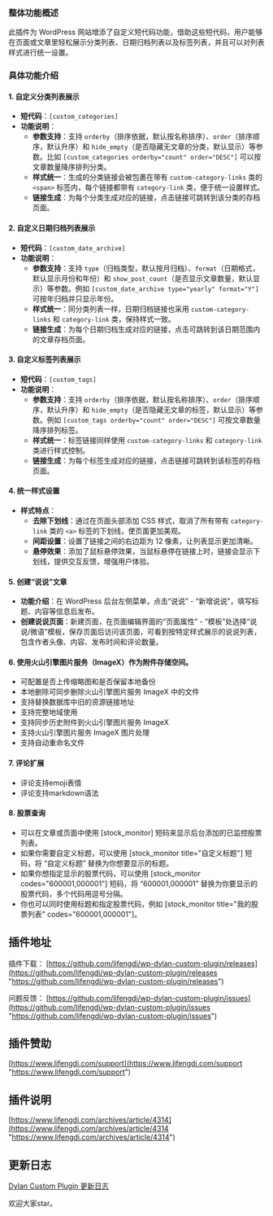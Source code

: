 ### 整体功能概述
此插件为 WordPress 网站增添了自定义短代码功能，借助这些短代码，用户能够在页面或文章里轻松展示分类列表、日期归档列表以及标签列表，并且可以对列表样式进行统一设置。

### 具体功能介绍

#### 1. 自定义分类列表展示
- **短代码**：`[custom_categories]`
- **功能说明**：
    - **参数支持**：支持 `orderby`（排序依据，默认按名称排序）、`order`（排序顺序，默认升序）和 `hide_empty`（是否隐藏无文章的分类，默认显示）等参数。比如 `[custom_categories orderby="count" order="DESC"]` 可以按文章数量降序排列分类。
    - **样式统一**：生成的分类链接会被包裹在带有 `custom-category-links` 类的 `<span>` 标签内，每个链接都带有 `category-link` 类，便于统一设置样式。
    - **链接生成**：为每个分类生成对应的链接，点击链接可跳转到该分类的存档页面。

#### 2. 自定义日期归档列表展示
- **短代码**：`[custom_date_archive]`
- **功能说明**：
    - **参数支持**：支持 `type`（归档类型，默认按月归档）、`format`（日期格式，默认显示月份和年份）和 `show_post_count`（是否显示文章数量，默认显示）等参数。例如 `[custom_date_archive type="yearly" format="Y"]` 可按年归档并只显示年份。
    - **样式统一**：同分类列表一样，日期归档链接也采用 `custom-category-links` 和 `category-link` 类，保持样式一致。
    - **链接生成**：为每个日期归档生成对应的链接，点击可跳转到该日期范围内的文章存档页面。

#### 3. 自定义标签列表展示
- **短代码**：`[custom_tags]`
- **功能说明**：
    - **参数支持**：支持 `orderby`（排序依据，默认按名称排序）、`order`（排序顺序，默认升序）和 `hide_empty`（是否隐藏无文章的标签，默认显示）等参数。例如 `[custom_tags orderby="count" order="DESC"]` 可按文章数量降序排列标签。
    - **样式统一**：标签链接同样使用 `custom-category-links` 和 `category-link` 类进行样式控制。
    - **链接生成**：为每个标签生成对应的链接，点击链接可跳转到该标签的存档页面。

#### 4. 统一样式设置
- **样式特点**：
    - **去除下划线**：通过在页面头部添加 CSS 样式，取消了所有带有 `category-link` 类的 `<a>` 标签的下划线，使页面更加美观。
    - **间距设置**：设置了链接之间的右边距为 12 像素，让列表显示更加清晰。
    - **悬停效果**：添加了鼠标悬停效果，当鼠标悬停在链接上时，链接会显示下划线，提供交互反馈，增强用户体验。

#### 5. 创建“说说”文章
- **功能介绍**：在 WordPress 后台左侧菜单，点击“说说” - “新增说说”，填写标题、内容等信息后发布。
- **创建说说页面**：新建页面，在页面编辑界面的“页面属性” - “模板”处选择“说说/微语”模板，保存页面后访问该页面，可看到按特定样式展示的说说列表，包含作者头像、内容、发布时间和评论数量。 

#### 6. 使用火山引擎图片服务（ImageX）作为附件存储空间。
- 可配置是否上传缩略图和是否保留本地备份
- 本地删除可同步删除火山引擎图片服务 ImageX 中的文件
- 支持替换数据库中旧的资源链接地址
- 支持完整地域使用
- 支持同步历史附件到火山引擎图片服务 ImageX
- 支持火山引擎图片服务 ImageX 图片处理
- 支持自动重命名文件

#### 7. 评论扩展
- 评论支持emoji表情
- 评论支持markdown语法

#### 8. 股票查询
- 可以在文章或页面中使用 [stock_monitor] 短码来显示后台添加的已监控股票列表。
- 如果你需要自定义标题，可以使用 [stock_monitor title="自定义标题"] 短码，将 “自定义标题” 替换为你想要显示的标题。
- 如果你想指定显示的股票代码，可以使用 [stock_monitor codes="600001,000001"] 短码，将 “600001,000001” 替换为你要显示的股票代码，多个代码用逗号分隔。
- 你也可以同时使用标题和指定股票代码，例如 [stock_monitor title="我的股票列表" codes="600001,000001"]。

## 插件地址
插件下载：
[https://github.com/lifengdi/wp-dylan-custom-plugin/releases](https://github.com/lifengdi/wp-dylan-custom-plugin/releases "https://github.com/lifengdi/wp-dylan-custom-plugin/releases")

问题反馈：
[https://github.com/lifengdi/wp-dylan-custom-plugin/issues](https://github.com/lifengdi/wp-dylan-custom-plugin/issues "https://github.com/lifengdi/wp-dylan-custom-plugin/issues")


## 插件赞助
[https://www.lifengdi.com/support](https://www.lifengdi.com/support "https://www.lifengdi.com/support")

## 插件说明
[https://www.lifengdi.com/archives/article/4314](https://www.lifengdi.com/archives/article/4314 "https://www.lifengdi.com/archives/article/4314")

## 更新日志
[Dylan Custom Plugin 更新日志](https://www.lifengdi.com/archives/category/article/cha-jian "https://www.lifengdi.com/archives/category/article/cha-jian")

欢迎大家star。